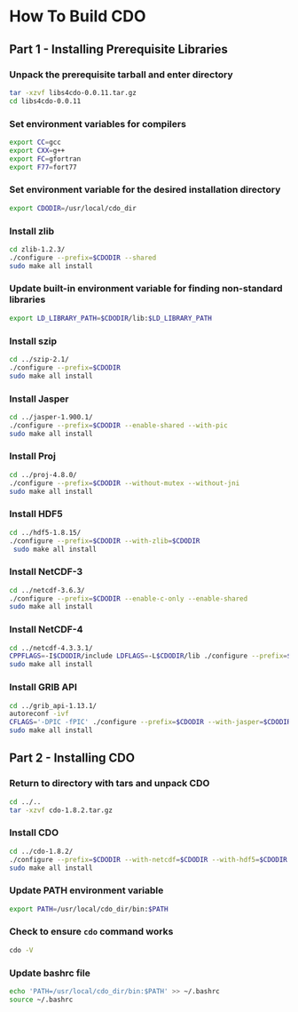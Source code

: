 # How To Build CDO

## Part 1 - Installing Prerequisite Libraries

### Unpack the prerequisite tarball and enter directory
```bash
tar -xzvf libs4cdo-0.0.11.tar.gz
cd libs4cdo-0.0.11
```

### Set environment variables for compilers
```bash
export CC=gcc
export CXX=g++
export FC=gfortran
export F77=fort77
```

### Set environment variable for the desired installation directory
```bash
export CDODIR=/usr/local/cdo_dir
```

### Install zlib
```bash
cd zlib-1.2.3/
./configure --prefix=$CDODIR --shared
sudo make all install
```

### Update built-in environment variable for finding non-standard libraries
```bash
export LD_LIBRARY_PATH=$CDODIR/lib:$LD_LIBRARY_PATH
```

### Install szip
```bash
cd ../szip-2.1/
./configure --prefix=$CDODIR
sudo make all install
```

### Install Jasper
```bash
cd ../jasper-1.900.1/
./configure --prefix=$CDODIR --enable-shared --with-pic
sudo make all install
```

### Install Proj
```bash
cd ../proj-4.8.0/
./configure --prefix=$CDODIR --without-mutex --without-jni
sudo make all install
```

### Install HDF5
```bash
cd ../hdf5-1.8.15/
./configure --prefix=$CDODIR --with-zlib=$CDODIR
 sudo make all install
```

### Install NetCDF-3
```bash
cd ../netcdf-3.6.3/
./configure --prefix=$CDODIR --enable-c-only --enable-shared
sudo make all install
```

### Install NetCDF-4
```bash
cd ../netcdf-4.3.3.1/
CPPFLAGS=-I$CDODIR/include LDFLAGS=-L$CDODIR/lib ./configure --prefix=$CDODIR --enable-shared --enable-netcdf-4 --with-pic --disable-doxygen
sudo make all install
```

### Install GRIB API
```bash
cd ../grib_api-1.13.1/
autoreconf -ivf
CFLAGS='-DPIC -fPIC' ./configure --prefix=$CDODIR --with-jasper=$CDODIR
sudo make all install
```

## Part 2 - Installing CDO

### Return to directory with tars and unpack CDO
```bash
cd ../..
tar -xzvf cdo-1.8.2.tar.gz 
```

### Install CDO
```bash
cd ../cdo-1.8.2/
./configure --prefix=$CDODIR --with-netcdf=$CDODIR --with-hdf5=$CDODIR --with-grib_api=$CDODIR --with-proj=$CDODIR
sudo make all install
```

### Update PATH environment variable
```bash
export PATH=/usr/local/cdo_dir/bin:$PATH
```

### Check to ensure `cdo` command works
```bash
cdo -V
```

### Update bashrc file 
```bash
echo 'PATH=/usr/local/cdo_dir/bin:$PATH' >> ~/.bashrc
source ~/.bashrc
```

